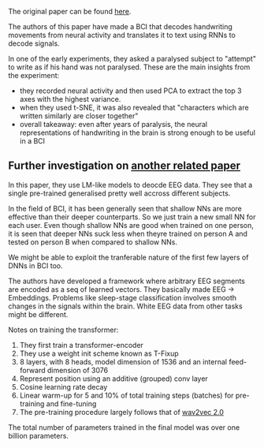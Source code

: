 The original paper can be found [here](https://www.nature.com/articles/s41586-021-03506-2).

The authors of this paper have made a BCI that decodes handwriting movements from neural activity and translates it to text using RNNs to decode signals. 

In one of the early experiments, they asked a paralysed subject to "attempt" to write as if his hand was not paralysed. These are the main insights from the experiment:
- they recorded neural activity and then used PCA to extract the top 3 axes with the highest variance.
- when they used t-SNE, it was also revealed that "characters which are written similarly are closer together"
- overall takeaway: even after years of paralysis, the neural representations of handwriting in the brain is strong enough to be useful in a BCI

## Further investigation on [another related paper](https://www.frontiersin.org/articles/10.3389/fnhum.2021.653659/full)

In this paper, they use LM-like models to deocde EEG data. They see that a single pre-trained generalised pretty well accross different subjects.

In the field of BCI, it has been generally seen that shallow NNs are more effective than their deeper counterparts. So we just train a new small NN for each user. Even though shallow NNs are good when trained on one person, it is seen that deeper NNs suck less when theyre trained on person A and tested on person B when compared to shallow NNs.

We might be able to exploit the tranferable nature of the first few layers of DNNs in BCI too.

The authors have developed a framework where arbitrary EEG segments are encoded as a seq of learned vectors. They basically made EEG -> Embeddings. Problems like sleep-stage classification involves smooth changes in the signals within the brain. White EEG data from other tasks might be different.

Notes on training the transformer:
1. They first train a transformer-encoder
2. They use a weight init scheme known as T-Fixup
3. 8 layers, with 8 heads, model dimension of 1536 and an internal feed-forward dimension of 3076
4. Represent position using an additive (grouped) conv layer
5. Cosine learning rate decay
6. Linear warm-up for 5 and 10% of total training steps (batches) for pre-training and fine-tuning
7. The pre-training procedure largely follows that of [wav2vec 2.0](https://pytorch.org/tutorials/intermediate/speech_recognition_pipeline_tutorial.html)

The total number of parameters trained in the final model was over one billion parameters.
